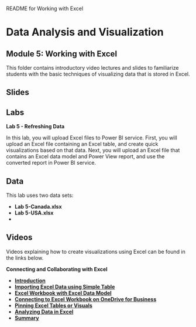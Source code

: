 README for Working with Excel
# Data Analysis and Visualization
## Module 5: Working with Excel

This folder contains introductory video lectures and slides to familiarize students with the basic techniques of visualizing data that is stored in Excel.

## Slides  

## Labs

**Lab 5 - Refreshing Data** 

In this lab, you will upload Excel files to Power BI service. First, you will upload an Excel file containing an Excel table, and create quick visualizations based on that data. Next, you will upload an Excel file that contains an Excel data model and Power View report, and use the converted report in Power BI service. 

## Data

This lab uses two data sets:
- **Lab 5-Canada.xlsx**
- **Lab 5-USA.xlsx** 
-
## Videos  

Videos explaining how to create visualizations using Excel can be found in the links below.

**Connecting and Collaborating with Excel**

- **[Introduction](https://youtu.be/EKewOxnYkns)**
- **[Importing Excel Data using Simple Table](https://youtu.be/HnUPUkwbgmI)**
- **[Excel Workbook with Excel Data Model](https://youtu.be/iM06pSx_iNs)**
- **[Connecting to Excel Workbook on OneDrive for Business](https://youtu.be/wLxPuD8D4XA)**
- **[Pinning Excel Tables or Visuals](https://youtu.be/NGXsDlLK9dw)**
- **[Analyzing Data in Excel](https://youtu.be/TGK0ewFA7Hk)**
- **[Summary](https://youtu.be/HNhK9XMuyO4)**

